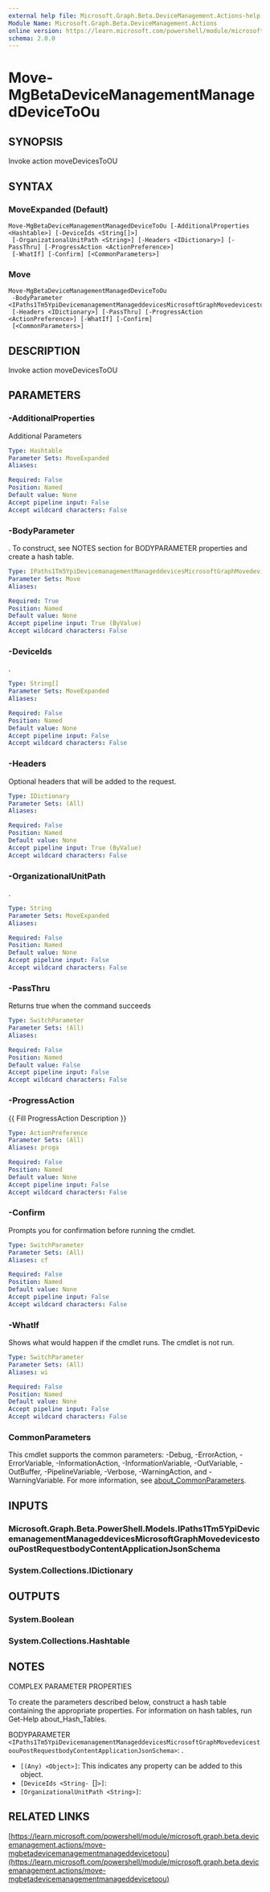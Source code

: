 ```yaml
---
external help file: Microsoft.Graph.Beta.DeviceManagement.Actions-help.xml
Module Name: Microsoft.Graph.Beta.DeviceManagement.Actions
online version: https://learn.microsoft.com/powershell/module/microsoft.graph.beta.devicemanagement.actions/move-mgbetadevicemanagementmanageddevicetoou
schema: 2.0.0
---
```


# Move-MgBetaDeviceManagementManagedDeviceToOu

## SYNOPSIS
Invoke action moveDevicesToOU

## SYNTAX

### MoveExpanded (Default)
```
Move-MgBetaDeviceManagementManagedDeviceToOu [-AdditionalProperties <Hashtable>] [-DeviceIds <String[]>]
 [-OrganizationalUnitPath <String>] [-Headers <IDictionary>] [-PassThru] [-ProgressAction <ActionPreference>]
 [-WhatIf] [-Confirm] [<CommonParameters>]
```

### Move
```
Move-MgBetaDeviceManagementManagedDeviceToOu
 -BodyParameter <IPaths1Tm5YpiDevicemanagementManageddevicesMicrosoftGraphMovedevicestoouPostRequestbodyContentApplicationJsonSchema>
 [-Headers <IDictionary>] [-PassThru] [-ProgressAction <ActionPreference>] [-WhatIf] [-Confirm]
 [<CommonParameters>]
```

## DESCRIPTION
Invoke action moveDevicesToOU

## PARAMETERS

### -AdditionalProperties
Additional Parameters

```yaml
Type: Hashtable
Parameter Sets: MoveExpanded
Aliases:

Required: False
Position: Named
Default value: None
Accept pipeline input: False
Accept wildcard characters: False
```

### -BodyParameter
.
To construct, see NOTES section for BODYPARAMETER properties and create a hash table.

```yaml
Type: IPaths1Tm5YpiDevicemanagementManageddevicesMicrosoftGraphMovedevicestoouPostRequestbodyContentApplicationJsonSchema
Parameter Sets: Move
Aliases:

Required: True
Position: Named
Default value: None
Accept pipeline input: True (ByValue)
Accept wildcard characters: False
```

### -DeviceIds
.

```yaml
Type: String[]
Parameter Sets: MoveExpanded
Aliases:

Required: False
Position: Named
Default value: None
Accept pipeline input: False
Accept wildcard characters: False
```

### -Headers
Optional headers that will be added to the request.

```yaml
Type: IDictionary
Parameter Sets: (All)
Aliases:

Required: False
Position: Named
Default value: None
Accept pipeline input: True (ByValue)
Accept wildcard characters: False
```

### -OrganizationalUnitPath
.

```yaml
Type: String
Parameter Sets: MoveExpanded
Aliases:

Required: False
Position: Named
Default value: None
Accept pipeline input: False
Accept wildcard characters: False
```

### -PassThru
Returns true when the command succeeds

```yaml
Type: SwitchParameter
Parameter Sets: (All)
Aliases:

Required: False
Position: Named
Default value: False
Accept pipeline input: False
Accept wildcard characters: False
```

### -ProgressAction
{{ Fill ProgressAction Description }}

```yaml
Type: ActionPreference
Parameter Sets: (All)
Aliases: proga

Required: False
Position: Named
Default value: None
Accept pipeline input: False
Accept wildcard characters: False
```

### -Confirm
Prompts you for confirmation before running the cmdlet.

```yaml
Type: SwitchParameter
Parameter Sets: (All)
Aliases: cf

Required: False
Position: Named
Default value: None
Accept pipeline input: False
Accept wildcard characters: False
```

### -WhatIf
Shows what would happen if the cmdlet runs.
The cmdlet is not run.

```yaml
Type: SwitchParameter
Parameter Sets: (All)
Aliases: wi

Required: False
Position: Named
Default value: None
Accept pipeline input: False
Accept wildcard characters: False
```

### CommonParameters
This cmdlet supports the common parameters: -Debug, -ErrorAction, -ErrorVariable, -InformationAction, -InformationVariable, -OutVariable, -OutBuffer, -PipelineVariable, -Verbose, -WarningAction, and -WarningVariable. For more information, see [about_CommonParameters](http://go.microsoft.com/fwlink/?LinkID=113216).

## INPUTS

### Microsoft.Graph.Beta.PowerShell.Models.IPaths1Tm5YpiDevicemanagementManageddevicesMicrosoftGraphMovedevicestoouPostRequestbodyContentApplicationJsonSchema
### System.Collections.IDictionary
## OUTPUTS

### System.Boolean
### System.Collections.Hashtable
## NOTES
COMPLEX PARAMETER PROPERTIES

To create the parameters described below, construct a hash table containing the appropriate properties.
For information on hash tables, run Get-Help about_Hash_Tables.

BODYPARAMETER `<IPaths1Tm5YpiDevicemanagementManageddevicesMicrosoftGraphMovedevicestoouPostRequestbodyContentApplicationJsonSchema>`: .
  - `[(Any) <Object>]`: This indicates any property can be added to this object.
  - `[DeviceIds <String- `[]`>]`: 
  - `[OrganizationalUnitPath <String>]`:

## RELATED LINKS

[https://learn.microsoft.com/powershell/module/microsoft.graph.beta.devicemanagement.actions/move-mgbetadevicemanagementmanageddevicetoou](https://learn.microsoft.com/powershell/module/microsoft.graph.beta.devicemanagement.actions/move-mgbetadevicemanagementmanageddevicetoou)





